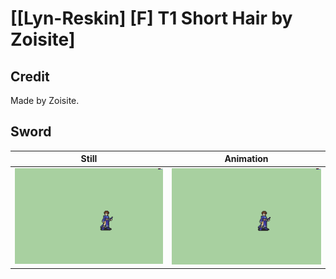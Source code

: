 # [\[Lyn-Reskin\] \[F\] T1 Short Hair by Zoisite]

## Credit

Made by Zoisite.

## Sword

| Still | Animation |
| :---: | :-------: |
| ![Sword still](./Sword_000.png) | ![Sword animation](./Sword.gif) |
